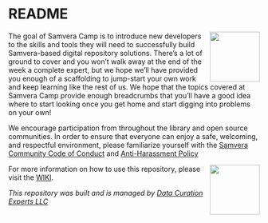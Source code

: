 # README

<img align='right' height='100px' src='http://camp.curationexperts.com/sample-assets/Samvera%20Camp.png' />

The goal of Samvera Camp is to introduce new developers to the skills and tools they will need to successfully build Samvera-based digital repository solutions.  There’s a lot of ground to cover and you won’t walk away at the end of the week a complete expert, but we hope we’ll have provided you enough of a scaffolding to jump-start your own work and keep learning like the rest of us.  We hope that the topics covered at Samvera Camp provide enough breadcrumbs that you’ll have a good idea where to start looking once you get home and start digging into problems on your own!

We encourage participation from throughout the library and open source communities. In order to ensure that everyone can enjoy a safe, welcoming, and respectful environment, please familiarize yourself with the [Samvera Community Code of Conduct](https://wiki.duraspace.org/display/samvera/Code+of+Conduct) and [Anti-Harassment Policy](https://wiki.duraspace.org/display/samvera/Anti-Harassment+Policy)

<img align='right' height='100px' src='http://camp.curationexperts.com/sample-assets/DCE-Sm-Square.png' />  

For more information on how to use this repository, please visit the [WIKI](https://github.com/RepoCamp/berlin2018/wiki).  

<em>This repository was built and is managed by [Data Curation Experts LLC](https://curationexperts.com)</em>
